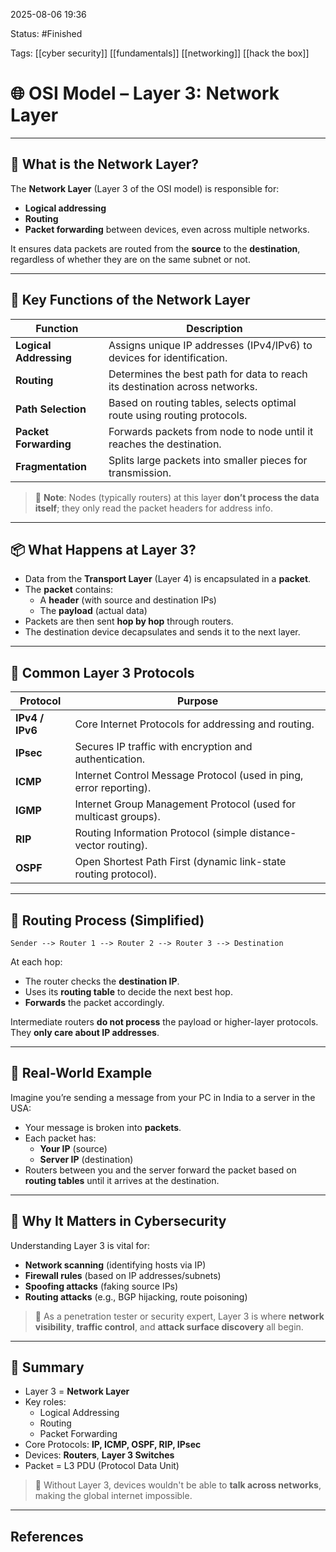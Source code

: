 2025-08-06 19:36

Status: #Finished 

Tags: [[cyber security]] [[fundamentals]] [[networking]] [[hack the box]] 


# 🌐 OSI Model – Layer 3: Network Layer

---

## 📖 What is the Network Layer?

The **Network Layer** (Layer 3 of the OSI model) is responsible for:
- **Logical addressing**
- **Routing**
- **Packet forwarding** between devices, even across multiple networks.

It ensures data packets are routed from the **source** to the **destination**, regardless of whether they are on the same subnet or not.

---

## 🧠 Key Functions of the Network Layer

| Function             | Description                                                                 |
|----------------------|-----------------------------------------------------------------------------|
| **Logical Addressing** | Assigns unique IP addresses (IPv4/IPv6) to devices for identification.     |
| **Routing**            | Determines the best path for data to reach its destination across networks.|
| **Path Selection**     | Based on routing tables, selects optimal route using routing protocols.    |
| **Packet Forwarding**  | Forwards packets from node to node until it reaches the destination.       |
| **Fragmentation**      | Splits large packets into smaller pieces for transmission.                |

> 📌 **Note**: Nodes (typically routers) at this layer **don’t process the data itself**; they only read the packet headers for address info.

---

## 📦 What Happens at Layer 3?

- Data from the **Transport Layer** (Layer 4) is encapsulated in a **packet**.
- The **packet** contains:
  - A **header** (with source and destination IPs)
  - The **payload** (actual data)
- Packets are then sent **hop by hop** through routers.
- The destination device decapsulates and sends it to the next layer.

---

## 📑 Common Layer 3 Protocols

| Protocol | Purpose                                                                 |
|----------|-------------------------------------------------------------------------|
| **IPv4 / IPv6** | Core Internet Protocols for addressing and routing.               |
| **IPsec**       | Secures IP traffic with encryption and authentication.           |
| **ICMP**        | Internet Control Message Protocol (used in ping, error reporting).|
| **IGMP**        | Internet Group Management Protocol (used for multicast groups).   |
| **RIP**         | Routing Information Protocol (simple distance-vector routing).    |
| **OSPF**        | Open Shortest Path First (dynamic link-state routing protocol).   |

---

## 🔁 Routing Process (Simplified)

```
Sender --> Router 1 --> Router 2 --> Router 3 --> Destination
```

At each hop:
- The router checks the **destination IP**.
- Uses its **routing table** to decide the next best hop.
- **Forwards** the packet accordingly.

Intermediate routers **do not process** the payload or higher-layer protocols. They **only care about IP addresses**.

---

## 🧪 Real-World Example

Imagine you’re sending a message from your PC in India to a server in the USA:

- Your message is broken into **packets**.
- Each packet has:
  - **Your IP** (source)
  - **Server IP** (destination)
- Routers between you and the server forward the packet based on **routing tables** until it arrives at the destination.

---

## 🔐 Why It Matters in Cybersecurity

Understanding Layer 3 is vital for:
- **Network scanning** (identifying hosts via IP)
- **Firewall rules** (based on IP addresses/subnets)
- **Spoofing attacks** (faking source IPs)
- **Routing attacks** (e.g., BGP hijacking, route poisoning)

> 🧠 As a penetration tester or security expert, Layer 3 is where **network visibility**, **traffic control**, and **attack surface discovery** all begin.

---

## 🏁 Summary

- Layer 3 = **Network Layer**
- Key roles:
  - Logical Addressing
  - Routing
  - Packet Forwarding
- Core Protocols: **IP, ICMP, OSPF, RIP, IPsec**
- Devices: **Routers**, **Layer 3 Switches**
- Packet = L3 PDU (Protocol Data Unit)

> 📌 Without Layer 3, devices wouldn't be able to **talk across networks**, making the global internet impossible.


---

## References



